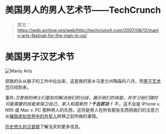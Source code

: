 # 美国男人的男人艺术节——TechCrunch

> 原文：<https://web.archive.org/web/http://techcrunch.com/2007/08/12/manly-arts-festival-for-the-man-in-us/>

# 美国男子汉艺术节

![Manly Arts](img/f157064e81358dc603216c3219049bf6.png)

把我的头从猴子的工作中拉出来，这是我的家乡马里兰州陶森的八月，而[男子艺术节](https://web.archive.org/web/20210123085238/http://historichampton.org/activities.php)已经到来。

事件:*汉普顿的绅士们是如何解决他们的分歧，展示他们的体能，并学习他们随时可能需要的技能来保卫自己、家人和国家的？**千古武功！***
 不，这不会是 iPhone v. N95 或 Mac v. PC 那种男人的东西，这将是男人在所有那些东西把我们的注意力从[摧毁虚拟世界中的外星人](https://web.archive.org/web/20210123085238/http://www.doom3.com/)转移之前所做的事情。

[历史悠久的汉普顿](https://web.archive.org/web/20210123085238/http://historichampton.org/index.php)了解当天的更多信息。